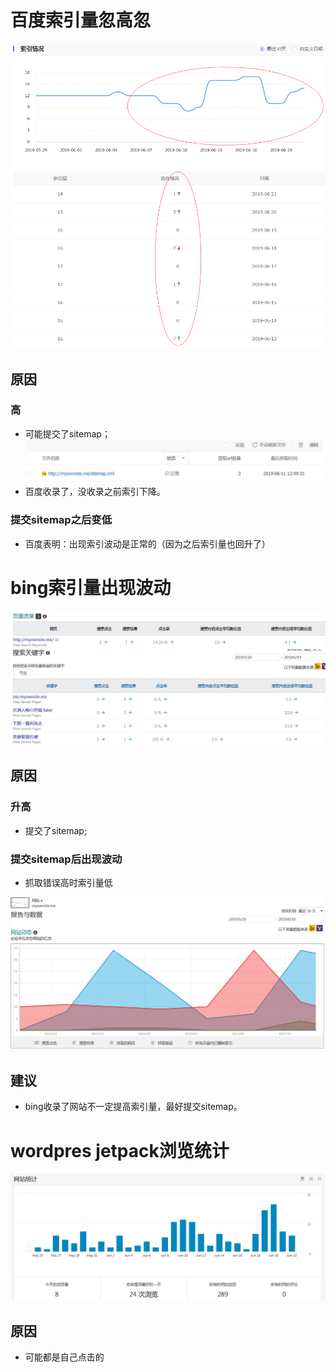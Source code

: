 # 百度索引量忽高忽 
![索引量变化](https://github.com/jsyucker/webSEO/blob/master/image/%E7%99%BE%E5%BA%A6%E7%B4%A2%E5%BC%95%E6%83%85%E5%86%B5.png)
## 原因
### 高
- 可能提交了sitemap；
![sitemap](https://github.com/jsyucker/webSEO/blob/master/image/sitemap.jpg)
- 百度收录了，没收录之前索引下降。

### 提交sitemap之后变低
- 百度表明：出现索引波动是正常的（因为之后索引量也回升了）

# bing索引量出现波动
![索引量变化](https://github.com/jsyucker/webSEO/blob/master/image/bing_%E9%A1%B5%E9%9D%A2%E6%B5%81%E9%87%8F.jpg)
![关键词索引变化](https://github.com/jsyucker/webSEO/blob/master/image/bing_%E6%90%9C%E7%B4%A2%E5%85%B3%E9%94%AE%E5%AD%97.jpg)
## 原因
### 升高
- 提交了sitemap;

### 提交sitemap后出现波动
- 抓取错误高时索引量低

![网站抓取索引](https://github.com/jsyucker/webSEO/blob/master/image/bing%E7%BD%91%E7%AB%99%E6%90%9C%E7%B4%A2%E6%8A%93%E5%8F%96%E6%8A%A5%E5%91%8A.png)

## 建议
- bing收录了网站不一定提高索引量，最好提交sitemap。

# wordpres jetpack浏览统计
![jetpack浏览统计](https://github.com/jsyucker/webSEO/blob/master/image/jetpack%E6%B5%8F%E8%A7%88%E7%BB%9F%E8%AE%A1.png)
## 原因
- 可能都是自己点击的
